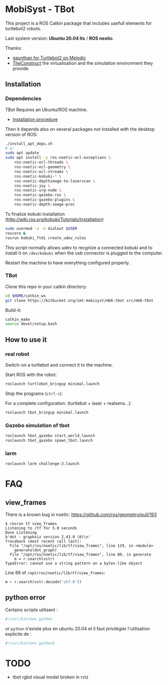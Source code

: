 # MobiSyst - TBot

This project is a ROS Catkin package that includes usefull elements for turtlebot2 robots.

Last system version: **Ubuntu 20.04 lts** / **ROS neotic**.

Thanks:
- [gaunthan for Turtlebot2 on Melodic](https://github.com/gaunthan/Turtlebot2-On-Melodic)
- [TheConstruct](https://www.theconstructsim.com/) the virtualisation and the simulation environment they provide.

## Installation

### Dependencies

TBot Requires an Ubuntu/ROS machine.

- [Installation procedure](https://wiki.ros.org/noetic/Installation/Ubuntu)

Then it depends also on several packages not installed with the desktop version of ROS:

```bash
./install_apt_deps.sh
# or
sudo apt update
sudo apt install -y ros-noetic-ecl-exceptions \
    ros-noetic-ecl-threads \
    ros-noetic-ecl-geometry \
    ros-noetic-ecl-streams \
    ros-noetic-kobuki-* \
    ros-noetic-depthimage-to-laserscan \
    ros-noetic-joy \
    ros-noetic-urg-node \
    ros-noetic-gazebo-ros \
    ros-noetic-gazebo-plugins \
    ros-noetic-depth-image-proc
```

To finalize kobuki installation (http://wiki.ros.org/kobuki/Tutorials/Installation)

```bash
sudo usermod -a -G dialout $USER
roscore &
rosrun kobuki_ftdi create_udev_rules
```

This script normally allows udev to recgnize a connected kobuki and to install it on `/dev/kobuki` when the usb connector is plugged to the computer.

Restart the machine to have everything configured properly.

### TBot

Clone this repo in your catkin directory:

```bash
cd $HOME/catkin_ws
git clone https://bitbucket.org/imt-mobisyst/mb6-tbot src/mb6-tbot
```

Build-it:

```bash
catkin_make
source devel/setup.bash
```

## How to use it

### real robot

Switch-on a turtlebot and connect it to the machine.

Start ROS with the robot:

```bash
roslaunch turtlebot_bringup minimal.launch
```

Stop the programs (`ctrl-c`).


For a complete configuration: (turtlebot + laser + realsens...):

```bash
roslaunch tbot_bringup minimal.launch
```


### Gazebo simulation of tbot

```bash
roslaunch tbot_gazebo start_world.launch
roslaunch tbot_gazebo spawn_tbot.launch
```

### larm

```bash
roslaunch larm challenge-3.launch
```


# FAQ

## view_frames

There is a known bug in noetic: https://github.com/ros/geometry/pull/193

```
$ rosrun tf view_frames
Listening to /tf for 5.0 seconds
Done Listening
b'dot - graphviz version 2.43.0 (0)\n'
Traceback (most recent call last):
  File "/opt/ros/noetic/lib/tf/view_frames", line 119, in <module>
    generate(dot_graph)
  File "/opt/ros/noetic/lib/tf/view_frames", line 89, in generate
    m = r.search(vstr)
TypeError: cannot use a string pattern on a bytes-like object
```

Line 89 of `/opt/ros/noetic/lib/tf/view_frames`:

```python
m = r.search(vstr.decode('utf-8'))
```

## python error

Certains scripts utilisent :

```python
#!/usr/bin/env python
```

or `python` n'existe plus en ubuntu 20.04 et il faut privilégier l'utilisation explicite de :

```python
#!/usr/bin/env python3
```

# TODO

- tbot rgbd visual model broken in rviz
